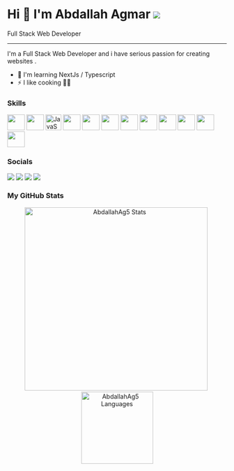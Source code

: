 Hi 👋 I'm Abdallah Agmar
      [![](https://visitcount.itsvg.in/api?id=AbdallahAg5&icon=1&color=2)](https://visitcount.itsvg.in)
===============================


Full Stack Web Developer    


------------------------

I'm a Full Stack Web Developer and i have serious passion for creating websites .

*   🧠  I'm learning NextJs / Typescript
*   ⚡  I like cooking 👨‍🍳

### Skills

<p align="left">
<img src="https://www.vectorlogo.zone/logos/w3_html5/w3_html5-icon.svg" width="40" height="36" />
<img src="https://www.vectorlogo.zone/logos/w3_css/w3_css-icon.svg" width="40" height="36" />
<img src="https://raw.githubusercontent.com/danielcranney/readme-generator/main/public/icons/skills/javascript-colored.svg" width="36" height="36" alt="JavaScript" />  
<img src="https://www.vectorlogo.zone/logos/php/php-vertical.svg" width="40" height="36" />
<img src="https://www.vectorlogo.zone/logos/getbootstrap/getbootstrap-icon.svg" width="40" height="36" />
<img src="https://www.vectorlogo.zone/logos/tailwindcss/tailwindcss-icon.svg" width="40" height="36" />
<img src="https://www.vectorlogo.zone/logos/mysql/mysql-official.svg" width="40" height="36" />
<img src="https://www.vectorlogo.zone/logos/mongodb/mongodb-icon.svg" width="40" height="36" />
<img src="https://www.vectorlogo.zone/logos/reactjs/reactjs-icon.svg" width="40" height="36" />
<img src="https://www.vectorlogo.zone/logos/laravel/laravel-icon.svg" width="40" height="36" />
<img src="https://www.vectorlogo.zone/logos/git-scm/git-scm-icon.svg" width="40" height="36" />
<img src="https://www.vectorlogo.zone/logos/sass-lang/sass-lang-icon.svg" width="40" height="36" />
</p>

### Socials

<p align="left"> <a href="https://codepen.io/abdallahag5" target="_blank" rel="noreferrer"><img src="https://img.shields.io/badge/Codepen-000000?style=for-the-badge&logo=codepen&logoColor=white"/></a> <a href="https://www.instagram.com/ag__abdo/" target="_blank" rel="noreferrer"><img src="https://img.shields.io/badge/Instagram-E4405F?style=for-the-badge&logo=instagram&logoColor=white"  /></a> <a href="https://www.linkedin.com/in/abdallah-agmar/" target="_blank" rel="noreferrer"><img src="https://img.shields.io/badge/LinkedIn-0077B5?style=for-the-badge&logo=linkedin&logoColor=white" /></a>
<a href="mailto:abdallah.agmar2507@gmail.com" ><img src="https://img.shields.io/badge/Gmail-D14836?style=for-the-badge&logo=gmail&logoColor=white" /></a>
</p>

<!-- 
<a href="https://www.hackerrank.com/agmarabdallah3?hr_r=1" ><img src="https://img.shields.io/badge/-Hackerrank-2EC866?style=for-the-badge&logo=HackerRank&logoColor=white" /></a>
-->


### My GitHub Stats

<p align="center"> 
  <img src="https://github-readme-stats.vercel.app/api?username=AbdallahAg5&show_icons=true&theme=radical&locale=en&title_color=fcb526" alt="AbdallahAg5 Stats" width="420"/>&nbsp;
  <img src="https://github-readme-stats.vercel.app/api/top-langs/?username=AbdallahAg5&layout=compact&theme=radical&locale=en&title_color=fcb526" alt="AbdallahAg5 Languages" height="165">
</p>


